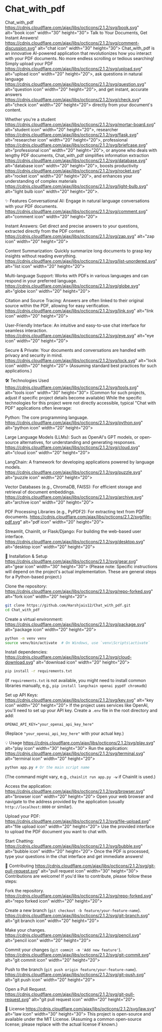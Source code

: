 # Chat_with_pdf
Chat_with_pdf https://cdnjs.cloudflare.com/ajax/libs/octicons/2.1.2/svg/book.svg" alt="book icon" width="30" height="30">
Talk to Your Documents, Get Instant Answers! https://cdnjs.cloudflare.com/ajax/libs/octicons/2.1.2/svg/comment-discussion.svg" alt="chat icon" width="30" height="30">
Chat_with_pdf is an innovative AI-powered application that revolutionizes how you interact with your PDF documents. No more endless scrolling or tedious searching! Simply upload your PDF https://cdnjs.cloudflare.com/ajax/libs/octicons/2.1.2/svg/upload.svg" alt="upload icon" width="20" height="20">, ask questions in natural language https://cdnjs.cloudflare.com/ajax/libs/octicons/2.1.2/svg/question.svg" alt="question icon" width="20" height="20">, and get instant, accurate answers https://cdnjs.cloudflare.com/ajax/libs/octicons/2.1.2/svg/check.svg" alt="check icon" width="20" height="20"> directly from your document's content.

Whether you're a student https://cdnjs.cloudflare.com/ajax/libs/octicons/2.1.2/svg/mortar-board.svg" alt="student icon" width="20" height="20">, researcher https://cdnjs.cloudflare.com/ajax/libs/octicons/2.1.2/svg/flask.svg" alt="researcher icon" width="20" height="20">, professional https://cdnjs.cloudflare.com/ajax/libs/octicons/2.1.2/svg/briefcase.svg" alt="professional icon" width="20" height="20">, or anyone who deals with lengthy PDF documents, Chat_with_pdf simplifies information extraction https://cdnjs.cloudflare.com/ajax/libs/octicons/2.1.2/svg/database.svg" alt="database icon" width="20" height="20">, boosts productivity https://cdnjs.cloudflare.com/ajax/libs/octicons/2.1.2/svg/rocket.svg" alt="rocket icon" width="20" height="20">, and enhances your understanding of complex materials https://cdnjs.cloudflare.com/ajax/libs/octicons/2.1.2/svg/light-bulb.svg" alt="light bulb icon" width="20" height="20">.

✨ Features
Conversational AI: Engage in natural language conversations with your PDF documents. https://cdnjs.cloudflare.com/ajax/libs/octicons/2.1.2/svg/comment.svg" alt="comment icon" width="20" height="20">

Instant Answers: Get direct and precise answers to your questions, extracted directly from the PDF content. https://cdnjs.cloudflare.com/ajax/libs/octicons/2.1.2/svg/zap.svg" alt="zap icon" width="20" height="20">

Content Summarization: Quickly summarize long documents to grasp key insights without reading everything. https://cdnjs.cloudflare.com/ajax/libs/octicons/2.1.2/svg/list-unordered.svg" alt="list icon" width="20" height="20">

Multi-language Support: Works with PDFs in various languages and can respond in your preferred language. https://cdnjs.cloudflare.com/ajax/libs/octicons/2.1.2/svg/globe.svg" alt="globe icon" width="20" height="20">

Citation and Source Tracing: Answers are often linked to their original source within the PDF, allowing for easy verification. https://cdnjs.cloudflare.com/ajax/libs/octicons/2.1.2/svg/link.svg" alt="link icon" width="20" height="20">

User-Friendly Interface: An intuitive and easy-to-use chat interface for seamless interaction. https://cdnjs.cloudflare.com/ajax/libs/octicons/2.1.2/svg/eye.svg" alt="eye icon" width="20" height="20">

Secure & Private: Your documents and conversations are handled with privacy and security in mind. https://cdnjs.cloudflare.com/ajax/libs/octicons/2.1.2/svg/lock.svg" alt="lock icon" width="20" height="20"> (Assuming standard best practices for such applications.)

🛠️ Technologies Used https://cdnjs.cloudflare.com/ajax/libs/octicons/2.1.2/svg/tools.svg" alt="tools icon" width="30" height="30"> (Common for such projects, adjust if specific project details become available)
While the specific technologies for this project were not directly accessible, typical "Chat with PDF" applications often leverage:

Python: The core programming language. https://cdnjs.cloudflare.com/ajax/libs/octicons/2.1.2/svg/python.svg" alt="python icon" width="20" height="20">

Large Language Models (LLMs): Such as OpenAI's GPT models, or open-source alternatives, for understanding and generating responses. https://cdnjs.cloudflare.com/ajax/libs/octicons/2.1.2/svg/cloud.svg" alt="cloud icon" width="20" height="20">

LangChain: A framework for developing applications powered by language models. https://cdnjs.cloudflare.com/ajax/libs/octicons/2.1.2/svg/puzzle.svg" alt="puzzle icon" width="20" height="20">

Vector Databases (e.g., ChromaDB, FAISS): For efficient storage and retrieval of document embeddings. https://cdnjs.cloudflare.com/ajax/libs/octicons/2.1.2/svg/archive.svg" alt="archive icon" width="20" height="20">

PDF Processing Libraries (e.g., PyPDF2): For extracting text from PDF documents. https://cdnjs.cloudflare.com/ajax/libs/octicons/2.1.2/svg/file-pdf.svg" alt="pdf icon" width="20" height="20">

Streamlit, Chainlit, or Flask/Django: For building the web-based user interface. https://cdnjs.cloudflare.com/ajax/libs/octicons/2.1.2/svg/desktop.svg" alt="desktop icon" width="20" height="20">

🚀 Installation & Setup https://cdnjs.cloudflare.com/ajax/libs/octicons/2.1.2/svg/gear.svg" alt="gear icon" width="30" height="30">
(Please note: Specific instructions will depend on the project's actual implementation. These are general steps for a Python-based project.)

Clone the repository: https://cdnjs.cloudflare.com/ajax/libs/octicons/2.1.2/svg/repo-forked.svg" alt="fork icon" width="20" height="20">
```bash
git clone https://github.com/Harshjais12/Chat_with_pdf.git
cd Chat_with_pdf
```

Create a virtual environment: https://cdnjs.cloudflare.com/ajax/libs/octicons/2.1.2/svg/package.svg" alt="package icon" width="20" height="20">
```bash
python -m venv venv
source venv/bin/activate  # On Windows, use `venv\Scripts\activate`
```

Install dependencies: https://cdnjs.cloudflare.com/ajax/libs/octicons/2.1.2/svg/cloud-download.svg" alt="download icon" width="20" height="20">
```bash
pip install -r requirements.txt
```
(If `requirements.txt` is not available, you might need to install common libraries manually, e.g., `pip install langchain openai pypdf chromadb`)

Set up API Keys: https://cdnjs.cloudflare.com/ajax/libs/octicons/2.1.2/svg/key.svg" alt="key icon" width="20" height="20">
If the project uses services like OpenAI, you'll need to set up your API key. Create a `.env` file in the root directory and add:
```
OPENAI_API_KEY="your_openai_api_key_here"
```
(Replace `"your_openai_api_key_here"` with your actual key.)

💡 Usage https://cdnjs.cloudflare.com/ajax/libs/octicons/2.1.2/svg/play.svg" alt="play icon" width="30" height="30">
Run the application: https://cdnjs.cloudflare.com/ajax/libs/octicons/2.1.2/svg/terminal.svg" alt="terminal icon" width="20" height="20">
```bash
python app.py # Or the main script name
```
(The command might vary, e.g., `chainlit run app.py -w` if Chainlit is used.)

Access the application: https://cdnjs.cloudflare.com/ajax/libs/octicons/2.1.2/svg/browser.svg" alt="browser icon" width="20" height="20">
Open your web browser and navigate to the address provided by the application (usually `http://localhost:8000` or similar).

Upload your PDF: https://cdnjs.cloudflare.com/ajax/libs/octicons/2.1.2/svg/file-upload.svg" alt="file upload icon" width="20" height="20">
Use the provided interface to upload the PDF document you want to chat with.

Start Chatting: https://cdnjs.cloudflare.com/ajax/libs/octicons/2.1.2/svg/bubble.svg" alt="bubble icon" width="20" height="20">
Once the PDF is processed, type your questions in the chat interface and get immediate answers!

🤝 Contributing https://cdnjs.cloudflare.com/ajax/libs/octicons/2.1.2/svg/git-pull-request.svg" alt="pull request icon" width="30" height="30">
Contributions are welcome! If you'd like to contribute, please follow these steps:

Fork the repository. https://cdnjs.cloudflare.com/ajax/libs/octicons/2.1.2/svg/repo-forked.svg" alt="repo forked icon" width="20" height="20">

Create a new branch (`git checkout -b feature/your-feature-name`). https://cdnjs.cloudflare.com/ajax/libs/octicons/2.1.2/svg/git-branch.svg" alt="git branch icon" width="20" height="20">

Make your changes. https://cdnjs.cloudflare.com/ajax/libs/octicons/2.1.2/svg/pencil.svg" alt="pencil icon" width="20" height="20">

Commit your changes (`git commit -m 'Add new feature'`). https://cdnjs.cloudflare.com/ajax/libs/octicons/2.1.2/svg/git-commit.svg" alt="git commit icon" width="20" height="20">

Push to the branch (`git push origin feature/your-feature-name`). https://cdnjs.cloudflare.com/ajax/libs/octicons/2.1.2/svg/git-push.svg" alt="git push icon" width="20" height="20">

Open a Pull Request. https://cdnjs.cloudflare.com/ajax/libs/octicons/2.1.2/svg/git-pull-request.svg" alt="git pull request icon" width="20" height="20">

📄 License https://cdnjs.cloudflare.com/ajax/libs/octicons/2.1.2/svg/law.svg" alt="law icon" width="30" height="30">
This project is open-source and available under the MIT License. (Assuming a common open-source license; please replace with the actual license if known.)
